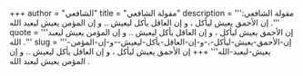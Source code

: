 +++
author = "الشافعي"
title = "مقولة الشافعي"
description = '''مقولة الشافعي: إن الأحمق يعيش ليأكل ، و إن العاقل يأكل ليعيش .. و إن المؤمن يعيش ليعبد الله .'''
quote = '''إن الأحمق يعيش ليأكل ، و إن العاقل يأكل ليعيش .. و إن المؤمن يعيش ليعبد الله .'''
slug = '''إن-الأحمق-يعيش-ليأكل-،-و-إن-العاقل-يأكل-ليعيش--و-إن-المؤمن-يعيش-ليعبد-الله'''
+++
إن الأحمق يعيش ليأكل ، و إن العاقل يأكل ليعيش .. و إن المؤمن يعيش ليعبد الله .
